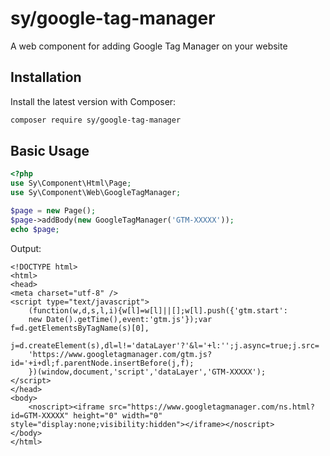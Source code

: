 # sy/google-tag-manager

A web component for adding Google Tag Manager on your website

## Installation

Install the latest version with Composer:

```bash
composer require sy/google-tag-manager
```

## Basic Usage

```php
<?php
use Sy\Component\Html\Page;
use Sy\Component\Web\GoogleTagManager;

$page = new Page();
$page->addBody(new GoogleTagManager('GTM-XXXXX'));
echo $page;
```

Output:
```
<!DOCTYPE html>
<html>
<head>
<meta charset="utf-8" />
<script type="text/javascript">
	(function(w,d,s,l,i){w[l]=w[l]||[];w[l].push({'gtm.start':
	new Date().getTime(),event:'gtm.js'});var f=d.getElementsByTagName(s)[0],
	j=d.createElement(s),dl=l!='dataLayer'?'&l='+l:'';j.async=true;j.src=
	'https://www.googletagmanager.com/gtm.js?id='+i+dl;f.parentNode.insertBefore(j,f);
	})(window,document,'script','dataLayer','GTM-XXXXX');
</script>
</head>
<body>
	<noscript><iframe src="https://www.googletagmanager.com/ns.html?id=GTM-XXXXX" height="0" width="0" style="display:none;visibility:hidden"></iframe></noscript>
</body>
</html>
```